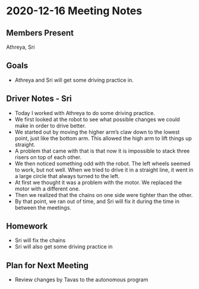 # 2020-12-16 Meeting Notes

## Members Present  
Athreya, Sri

## Goals  
- Athreya and Sri will get some driving practice in.

## Driver Notes - Sri
- Today I worked with Athreya to do some driving practice. 
- We first looked at the robot to see what possible changes we could make in order to drive better. 
- We started out by moving the higher arm’s claw down to the lowest point, just like the bottom arm. This allowed the high arm to lift things up straight. 
- A problem that came with that is that now it is impossible to stack three risers on top of each other. 
- We then noticed something odd with the robot. The left wheels seemed to work, but not well. When we tried to drive it in a straight line, it went in a large circle that always turned to the left. 
- At first we thought it was a problem with the motor. We replaced the motor with a different one. 
- Then we realized that the chains on one side were tighter than the other. 
- By that point, we ran out of time, and Sri will fix it during the time in between the meetings.  


## Homework  
- Sri will fix the chains
- Sri will also get some driving practice in

## Plan for Next Meeting  
- Review changes by Tavas to the autonomous program
